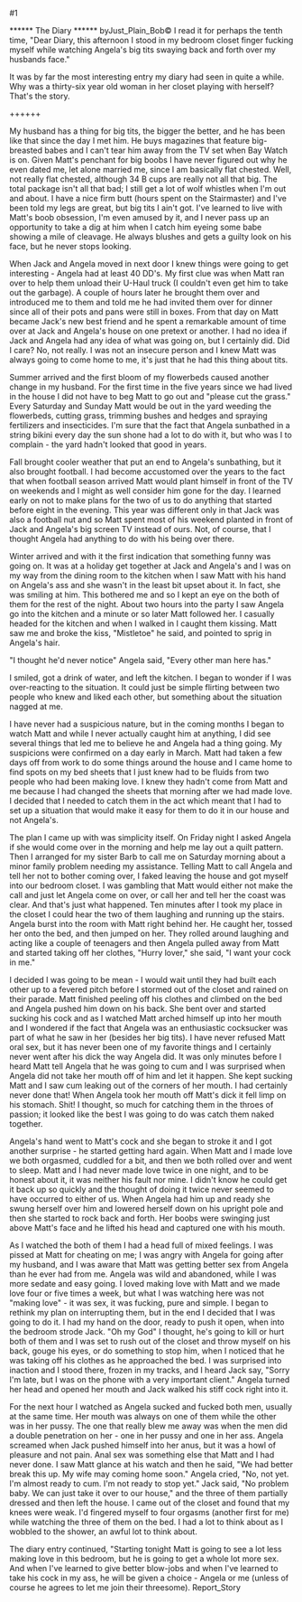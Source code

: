 #1 

 

 ****** The Diary ****** byJust_Plain_Bob© I read it for perhaps the tenth time, "Dear Diary, this afternoon I stood in my bedroom closet finger fucking myself while watching Angela's big tits swaying back and forth over my husbands face." 

 It was by far the most interesting entry my diary had seen in quite a while. Why was a thirty-six year old woman in her closet playing with herself? That's the story. 

 ++++++ 

 My husband has a thing for big tits, the bigger the better, and he has been like that since the day I met him. He buys magazines that feature big-breasted babes and I can't tear him away from the TV set when Bay Watch is on. Given Matt's penchant for big boobs I have never figured out why he even dated me, let alone married me, since I am basically flat chested. Well, not really flat chested, although 34 B cups are really not all that big. The total package isn't all that bad; I still get a lot of wolf whistles when I'm out and about. I have a nice firm butt (hours spent on the Stairmaster) and I've been told my legs are great, but big tits I ain't got. I've learned to live with Matt's boob obsession, I'm even amused by it, and I never pass up an opportunity to take a dig at him when I catch him eyeing some babe showing a mile of cleavage. He always blushes and gets a guilty look on his face, but he never stops looking. 

 When Jack and Angela moved in next door I knew things were going to get interesting - Angela had at least 40 DD's. My first clue was when Matt ran over to help them unload their U-Haul truck (I couldn't even get him to take out the garbage). A couple of hours later he brought them over and introduced me to them and told me he had invited them over for dinner since all of their pots and pans were still in boxes. From that day on Matt became Jack's new best friend and he spent a remarkable amount of time over at Jack and Angela's house on one pretext or another. I had no idea if Jack and Angela had any idea of what was going on, but I certainly did. Did I care? No, not really. I was not an insecure person and I knew Matt was always going to come home to me, it's just that he had this thing about tits. 

 Summer arrived and the first bloom of my flowerbeds caused another change in my husband. For the first time in the five years since we had lived in the house I did not have to beg Matt to go out and "please cut the grass." Every Saturday and Sunday Matt would be out in the yard weeding the flowerbeds, cutting grass, trimming bushes and hedges and spraying fertilizers and insecticides. I'm sure that the fact that Angela sunbathed in a string bikini every day the sun shone had a lot to do with it, but who was I to complain - the yard hadn't looked that good in years. 

 Fall brought cooler weather that put an end to Angela's sunbathing, but it also brought football. I had become accustomed over the years to the fact that when football season arrived Matt would plant himself in front of the TV on weekends and I might as well consider him gone for the day. I learned early on not to make plans for the two of us to do anything that started before eight in the evening. This year was different only in that Jack was also a football nut and so Matt spent most of his weekend planted in front of Jack and Angela's big screen TV instead of ours. Not, of course, that I thought Angela had anything to do with his being over there. 

 Winter arrived and with it the first indication that something funny was going on. It was at a holiday get together at Jack and Angela's and I was on my way from the dining room to the kitchen when I saw Matt with his hand on Angela's ass and she wasn't in the least bit upset about it. In fact, she was smiling at him. This bothered me and so I kept an eye on the both of them for the rest of the night. About two hours into the party I saw Angela go into the kitchen and a minute or so later Matt followed her. I casually headed for the kitchen and when I walked in I caught them kissing. Matt saw me and broke the kiss, "Mistletoe" he said, and pointed to sprig in Angela's hair. 

 "I thought he'd never notice" Angela said, "Every other man here has." 

 I smiled, got a drink of water, and left the kitchen. I began to wonder if I was over-reacting to the situation. It could just be simple flirting between two people who knew and liked each other, but something about the situation nagged at me. 

 I have never had a suspicious nature, but in the coming months I began to watch Matt and while I never actually caught him at anything, I did see several things that led me to believe he and Angela had a thing going. My suspicions were confirmed on a day early in March. Matt had taken a few days off from work to do some things around the house and I came home to find spots on my bed sheets that I just knew had to be fluids from two people who had been making love. I knew they hadn't come from Matt and me because I had changed the sheets that morning after we had made love. I decided that I needed to catch them in the act which meant that I had to set up a situation that would make it easy for them to do it in our house and not Angela's. 

 The plan I came up with was simplicity itself. On Friday night I asked Angela if she would come over in the morning and help me lay out a quilt pattern. Then I arranged for my sister Barb to call me on Saturday morning about a minor family problem needing my assistance. Telling Matt to call Angela and tell her not to bother coming over, I faked leaving the house and got myself into our bedroom closet. I was gambling that Matt would either not make the call and just let Angela come on over, or call her and tell her the coast was clear. And that's just what happened. Ten minutes after I took my place in the closet I could hear the two of them laughing and running up the stairs. Angela burst into the room with Matt right behind her. He caught her, tossed her onto the bed, and then jumped on her. They rolled around laughing and acting like a couple of teenagers and then Angela pulled away from Matt and started taking off her clothes, "Hurry lover," she said, "I want your cock in me." 

 I decided I was going to be mean - I would wait until they had built each other up to a fevered pitch before I stormed out of the closet and rained on their parade. Matt finished peeling off his clothes and climbed on the bed and Angela pushed him down on his back. She bent over and started sucking his cock and as I watched Matt arched himself up into her mouth and I wondered if the fact that Angela was an enthusiastic cocksucker was part of what he saw in her (besides her big tits). I have never refused Matt oral sex, but it has never been one of my favorite things and I certainly never went after his dick the way Angela did. It was only minutes before I heard Matt tell Angela that he was going to cum and I was surprised when Angela did not take her mouth off of him and let it happen. She kept sucking Matt and I saw cum leaking out of the corners of her mouth. I had certainly never done that! When Angela took her mouth off Matt's dick it fell limp on his stomach. Shit! I thought, so much for catching them in the throes of passion; it looked like the best I was going to do was catch them naked together. 

 Angela's hand went to Matt's cock and she began to stroke it and I got another surprise - he started getting hard again. When Matt and I made love we both orgasmed, cuddled for a bit, and then we both rolled over and went to sleep. Matt and I had never made love twice in one night, and to be honest about it, it was neither his fault nor mine. I didn't know he could get it back up so quickly and the thought of doing it twice never seemed to have occurred to either of us. When Angela had him up and ready she swung herself over him and lowered herself down on his upright pole and then she started to rock back and forth. Her boobs were swinging just above Matt's face and he lifted his head and captured one with his mouth. 

 As I watched the both of them I had a head full of mixed feelings. I was pissed at Matt for cheating on me; I was angry with Angela for going after my husband, and I was aware that Matt was getting better sex from Angela than he ever had from me. Angela was wild and abandoned, while I was more sedate and easy going. I loved making love with Matt and we made love four or five times a week, but what I was watching here was not "making love" - it was sex, it was fucking, pure and simple. I began to rethink my plan on interrupting them, but in the end I decided that I was going to do it. I had my hand on the door, ready to push it open, when into the bedroom strode Jack. "Oh my God" I thought, he's going to kill or hurt both of them and I was set to rush out of the closet and throw myself on his back, gouge his eyes, or do something to stop him, when I noticed that he was taking off his clothes as he approached the bed. I was surprised into inaction and I stood there, frozen in my tracks, and I heard Jack say, "Sorry I'm late, but I was on the phone with a very important client." Angela turned her head and opened her mouth and Jack walked his stiff cock right into it. 

 For the next hour I watched as Angela sucked and fucked both men, usually at the same time. Her mouth was always on one of them while the other was in her pussy. The one that really blew me away was when the men did a double penetration on her - one in her pussy and one in her ass. Angela screamed when Jack pushed himself into her anus, but it was a howl of pleasure and not pain. Anal sex was something else that Matt and I had never done. I saw Matt glance at his watch and then he said, "We had better break this up. My wife may coming home soon." Angela cried, "No, not yet. I'm almost ready to cum. I'm not ready to stop yet." Jack said, "No problem baby. We can just take it over to our house," and the three of them partially dressed and then left the house. I came out of the closet and found that my knees were weak. I'd fingered myself to four orgasms (another first for me) while watching the three of them on the bed. I had a lot to think about as I wobbled to the shower, an awful lot to think about. 

 The diary entry continued, "Starting tonight Matt is going to see a lot less making love in this bedroom, but he is going to get a whole lot more sex. And when I've learned to give better blow-jobs and when I've learned to take his cock in my ass, he will be given a choice - Angela or me (unless of course he agrees to let me join their threesome). Report_Story 
